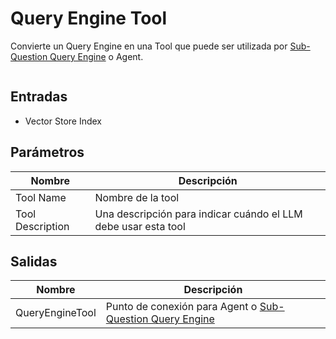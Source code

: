 # Query Engine Tool

Convierte un Query Engine en una Tool que puede ser utilizada por [Sub-Question Query Engine](../engine/sub-question-query-engine.md) o Agent.

<figure><img src="../../../.gitbook/assets/image (9) (1) (1) (1) (2).png" alt=""><figcaption></figcaption></figure>

## Entradas

* Vector Store Index

## Parámetros

| Nombre          | Descripción                                                |
| ---------------- | --------------------------------------------------- |
| Tool Name        | Nombre de la tool                                    |
| Tool Description | Una descripción para indicar cuándo el LLM debe usar esta tool |

## Salidas

| Nombre          | Descripción                                                                                      |
| --------------- | ------------------------------------------------------------------------------------------------ |
| QueryEngineTool | Punto de conexión para Agent o [Sub-Question Query Engine](../engine/sub-question-query-engine.md) |
